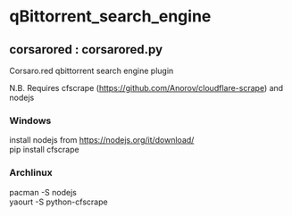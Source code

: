 # qBittorrent_search_engine

## corsarored : corsarored.py
Corsaro.red qbittorrent search engine plugin

N.B. Requires cfscrape (https://github.com/Anorov/cloudflare-scrape) and nodejs

### Windows
install nodejs from https://nodejs.org/it/download/ \
pip install cfscrape

### Archlinux
pacman -S nodejs\
yaourt -S python-cfscrape
